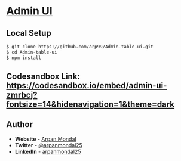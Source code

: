 # [Admin UI](https://admin-ui-arpan.netlify.app/)

## **Local Setup**

```bash
$ git clone https://github.com/arp99/Admin-table-ui.git
$ cd Admin-table-ui
$ npm install
```
## Codesandbox Link: https://codesandbox.io/embed/admin-ui-zmrbcj?fontsize=14&hidenavigation=1&theme=dark


## **Author**

- **Website** - [Arpan Mondal](https://arpanmondal.vercel.app/)
- **Twitter** - [@arpanmondal25](https://twitter.com/arpanmondal25)
- **LinkedIn** - [arpanmondal25](https://www.linkedin.com/in/arpanmondal25)
